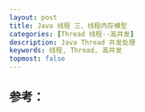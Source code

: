 ```yaml
---
layout: post
title: Java 线程 三、线程内存模型
categories: [Thread 线程--高并发]
description: Java Thread 并发处理
keywords: 线程, Thread, 高并发
topmost: false
---
```











## 参考：

